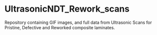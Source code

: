 # UltrasonicNDT_Rework_scans
Repository containing GIF images, and full data from Ultrasonic Scans for Pristine, Defective and Reworked composite laminates. 
